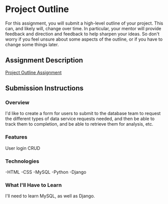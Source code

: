 # Project Outline
For this assignment, you will submit a high-level outline of your project. This can, and likely will, change over time. In particular, your mentor will provide feedback and direction and feedback to help sharpen your ideas. So don't worry if you feel unsure about some aspects of the outline, or if you have to change some things later.

## Assignment Description
[Project Outline Assignment](https://education.launchcode.org/liftoff/assignments/project-outline/)

## Submission Instructions

### Overview
I'd like to create a form for users to submit to the database team to request the different types of data service requests needed,
and then be able to track them to completion, and be able to retrieve them for analysis, etc.
### Features
User login
CRUD
### Technologies
-HTML
-CSS
-MySQL
-Python
-Django

### What I'll Have to Learn
I'll need to learn MySQL, as well as Django.